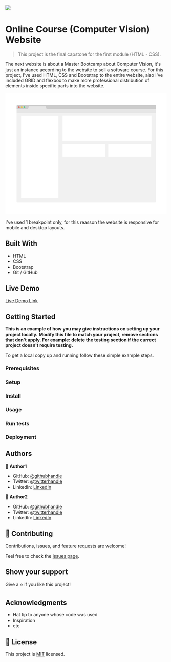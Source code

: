 ![](https://img.shields.io/badge/Microverse-blueviolet)

# Online Course (Computer Vision) Website

> This project is the final capstone for the first module (HTML - CSS).

The next website is about a Master Bootcamp about Computer Vision, it's just an instance according to the website to sell a software course.
For this project, I've used HTML, CSS and Bootstrap to the entire website, also I've included GRID and flexbox to make more professional distribution of elements inside specific parts into the website.

![screenshot](./app_screenshot.png)

I've used 1 breakpoint only, for this reasson the website is responsive for mobile and desktop layouts.

## Built With

- HTML
- CSS
- Bootstrap
- Git / GitHub

## Live Demo

[Live Demo Link](https://livedemo.com)


## Getting Started

**This is an example of how you may give instructions on setting up your project locally.**
**Modify this file to match your project, remove sections that don't apply. For example: delete the testing section if the currect project doesn't require testing.**


To get a local copy up and running follow these simple example steps.

### Prerequisites

### Setup

### Install

### Usage

### Run tests

### Deployment



## Authors

👤 **Author1**

- GitHub: [@githubhandle](https://github.com/githubhandle)
- Twitter: [@twitterhandle](https://twitter.com/twitterhandle)
- LinkedIn: [LinkedIn](https://linkedin.com/linkedinhandle)

👤 **Author2**

- GitHub: [@githubhandle](https://github.com/githubhandle)
- Twitter: [@twitterhandle](https://twitter.com/twitterhandle)
- LinkedIn: [LinkedIn](https://linkedin.com/linkedinhandle)

## 🤝 Contributing

Contributions, issues, and feature requests are welcome!

Feel free to check the [issues page](issues/).

## Show your support

Give a ⭐️ if you like this project!

## Acknowledgments

- Hat tip to anyone whose code was used
- Inspiration
- etc

## 📝 License

This project is [MIT](lic.url) licensed.
